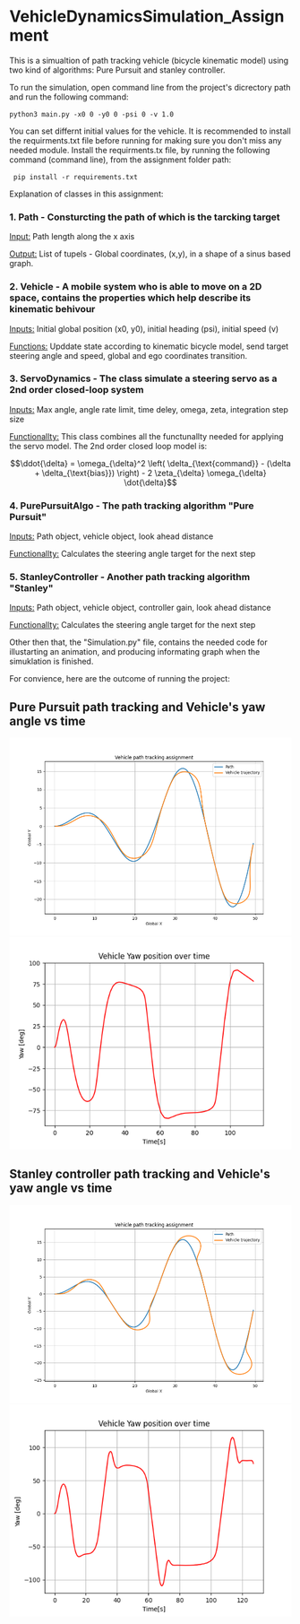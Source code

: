 # VehicleDynamicsSimulation_Assignment

This is a simualtion of path tracking vehicle (bicycle kinematic model) using two kind of algorithms: Pure Pursuit and stanley controller.

To run the simulation, open command line from the project's dicrectory path and run the following command:
```terminal
python3 main.py -x0 0 -y0 0 -psi 0 -v 1.0
 ```
 You can set differnt initial values for the vehicle.
 It is recommended to install the requirments.txt file before running for making sure you don't miss any needed module. Install the requirments.tx file, by running the following command (command line), from the assignment folder path:
 ```terminal
  pip install -r requirements.txt
 ```

Explanation of classes in this assignment:

### 1. Path - Consturcting the path of which is the tarcking target
<ins>Input:</ins> Path length along the x axis

<ins>Output:</ins> List of tupels - Global coordinates, (x,y), in a shape of a sinus based graph.

### 2. Vehicle - A mobile system who is able to move on a 2D space, contains the properties which help describe its kinematic behivour
<ins>Inputs:</ins> Initial global position (x0, y0), initial heading (psi), initial speed (v)

<ins>Functions:</ins> Upddate state according to kinematic bicycle model, send target steering angle and speed, global and ego coordinates transition.

### 3. ServoDynamics - The class simulate a steering servo as a 2nd order closed-loop system
<ins>Inputs:</ins> Max angle, angle rate limit, time deley, omega, zeta, integration step size

<ins>Functionallty:</ins> This class combines all the functunallty needed for applying the servo model. The 2nd order closed loop model is:

$$\ddot{\delta} = \omega_{\delta}^2 \left( \delta_{\text{command}} - (\delta + \delta_{\text{bias}}) \right) - 2 \zeta_{\delta} \omega_{\delta} \dot{\delta}$$

### 4. PurePursuitAlgo - The path tracking algorithm "Pure Pursuit"
<ins>Inputs:</ins> Path object, vehicle object, look ahead distance

<ins>Functionallty:</ins> Calculates the steering angle target for the next step

### 5. StanleyController - Another path tracking algorithm "Stanley"
<ins>Inputs:</ins> Path object, vehicle object, controller gain, look ahead distance

<ins>Functionallty:</ins> Calculates the steering angle target for the next step

Other then that, the "Simulation.py" file, contains the needed code for illustarting an animation, and producing informating graph when the simuklation is finished.

For convience, here are the outcome of running the project:

## Pure Pursuit path tracking and Vehicle's yaw angle vs time
![Simulation of Pure Pursuit algorithm](images/PurePursuit_sim.png) ![Graph of vehicles yaw angle vs time](images/PurePursuit_yaw.png)

## Stanley controller path tracking and Vehicle's yaw angle vs time
![Simulation of Stanley controller algorithm](images/Stanley_sim.png) ![Graph of vehicles yaw angle vs time](images/Stanley_yaw.png)


